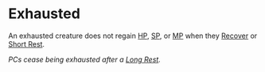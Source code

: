 # Exhausted

An exhausted creature does not regain [HP](../../Player%20Characters/Point%20Pools/Health%20Points.md), [SP](../../Player%20Characters/Point%20Pools/Stamina%20Points.md), or [MP](../../Player%20Characters/Point%20Pools/Magicka%20Points.md) when they [Recover](../Core%20Procedures/Break.md#Recover) or [Short Rest](../Core%20Procedures/Resting.md#Short%20Rest).

*PCs cease being exhausted after a [Long Rest](../Core%20Procedures/Resting.md#Long%20Rest).*
